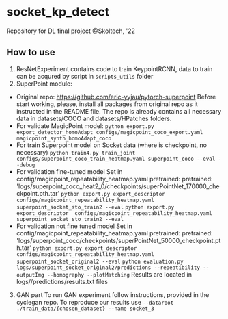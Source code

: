 # socket_kp_detect
Repository for DL final project @Skoltech, '22


## How to use
1. ResNetExperiment contains code to train KeypointRCNN, data to train can be acqured by script in `scripts_utils` folder
2. SuperPoint module:
- Original repo: https://github.com/eric-yyjau/pytorch-superpoint
Before start working, please, install all packages from original repo as it instructed in the README file.
The repo is already contains all necessary data in datasets/COCO and datasets/HPatches folders.
- For validate MagicPoint model:
`python export.py export_detector_homoAdapt configs/magicpoint_coco_export.yaml magicpoint_synth_homoAdapt_coco`
- For train Superpoint model on Socket data (where is checkpoint, no necessary)
`python train4.py train_joint configs/superpoint_coco_train_heatmap.yaml superpoint_coco --eval --debug`
- For validation fine-tuned model
Set in config/magicpoint_repeatability_heatmap.yaml pretrained: pretrained: 'logs/superpoint_coco_heat2_0/checkpoints/superPointNet_170000_checkpoint.pth.tar'
`python export.py export_descriptor  configs/magicpoint_repeatability_heatmap.yaml superpoint_socket_sto_train2 --eval`
`python export.py export_descriptor  configs/magicpoint_repeatability_heatmap.yaml superpoint_socket_sto_train2 --eval`
- For validation not fine tuned model
Set in config/magicpoint_repeatability_heatmap.yaml pretrained: pretrained: 'logs/superpoint_coco/checkpoints/superPointNet_50000_checkpoint.pth.tar'
`python export.py export_descriptor  configs/magicpoint_repeatability_heatmap.yaml superpoint_socket_original2 --eval`
`python evaluation.py logs/superpoint_socket_original2/predictions --repeatibility --outputImg --homography --plotMatching`
Results are located in logs/<folder with name of experiment>/predictions/results.txt files

3. GAN part
To run GAN experiment follow instructions, provided in the cyclegan repo. 
To reproduce our results use `--dataroot ./train_data/{chosen_dataset} --name socket_3`
